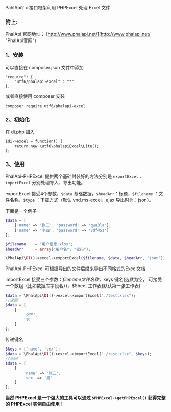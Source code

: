 PahlApi2.x 接口框架利用 PHPExcel 处理 Excel 文件

### 附上:

PhalApi 官网地址： [http://www.phalapi.net/](http://www.phalapi.net/ "PhalApi官网")

### 1、安装

可以直接在 composer.json 文件中添加
```composer
"require": {
    "utf6/phalapi-excel" : "*"
},
```

或者直接使用 composer 安装    
```composer 
composer require utf6/phalapi-excel
```

### 2、初始化

在 di.php 加入
```composer 
$di->excel = function() {
    return new \utf6\phalapiExcel\Lite();
};
```

### 3、使用

PhalApi-PHPExcel 提供两个基础封装好的方法分别是 `exportExcel` 、`importExcel` 分别处理导入、导出功能。

exportExcel 接受4个参数，`$data` 基础数据，`$headArr`：标题，`$filename` ：文件名称，`$type` ：下载方式（默认 vnd.ms-excel，ajax 导出时为：json）。

下面是一个例子
```php 
$data = [
    ['name' => '张三', 'password' => 'qwa3la'],
    ['name' => '李四', 'password' => 'vdf45s']
];

$filename    = "用户信息.xlsx";
$headArr     = array("用户名", "密码");

\PhalApi\DI()->excel->exportExcel($filename, $data, $headArr, 'json');
```
        
PhalApi-PHPExcel 可根据导出的文件后缀来导出不同格式的Excel文档

importExcel 接受三个参数：$filename 文件名称，$keys 键名(选默为空， 可接受一个数组（比如数据库字段名）)，$Sheet 工作表(默认第一张工作表)

```php 
$data = \PhalApi\DI()->excel->importExcel("./test.xlsx");
//返回
$data = [
    [
        '张三',
        '男'
    ]
];
```
  
传递键名
```php
$keys = ['name', 'sex'];
$data = \PhalApi\DI()->excel->importExcel("./test.xlsx", $keys);
//返回
$data = [
    [
        'name' => '张三',
        'sex' => '男'
    ]
];
```
**当然 PHPExcel 是一个强大的工具可以通过 `$PHPExcel->getPHPExcel()` 获得完整的 PHPExcel 实例自由使用！**